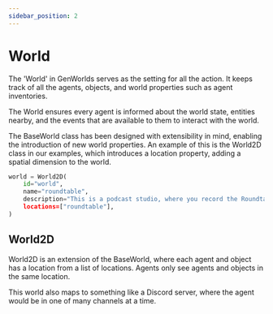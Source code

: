 ```yaml
---
sidebar_position: 2
---
```


# World

The 'World' in GenWorlds serves as the setting for all the action. It keeps track of all the agents, objects, and world properties such as agent inventories. 

The World ensures every agent is informed about the world state, entities nearby, and the events that are available to them to interact with the world.

The BaseWorld class has been designed with extensibility in mind, enabling the introduction of new world properties. An example of this is the World2D class in our examples, which introduces a location property, adding a spatial dimension to the world.

```python
world = World2D(
    id="world",
    name="roundtable",
    description="This is a podcast studio, where you record the Roundtable podcast.,
    locations=["roundtable"],
)
```

## World2D

World2D is an extension of the BaseWorld, where each agent and object has a location from a list of locations. Agents only see agents and objects in the same location.

This world also maps to something like a Discord server, where the agent would be in one of many channels at a time.